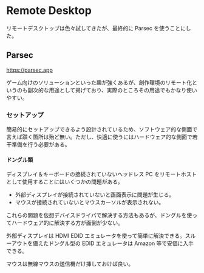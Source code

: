 # Remote Desktop

リモートデスクトップは色々試してきたが、最終的に Parsec を使うことにした。

## Parsec

https://parsec.app

ゲーム向けのソリューションといった趣が強くあるが、創作環境のリモート化というのも副次的な用途として掲げており、実際のところその用途でもかなり使いやすい。

### セットアップ

簡易的にセットアップできるよう設計されているため、ソフトウェア的な側面で言えば躓く箇所は殆ど無い。ただし、快適に使うにはハードウェア的な側面で若干準備を行う必要がある。

#### ドングル類

ディスプレイ＆キーボードの接続されていないヘッドレス PC をリモートホストとして使用することにはいくつかの問題がある。

- 外部ディスプレイが接続されていないと画面表示に問題が生じる。
- マウスが接続されていないとマウスカーソルが表示されない。

これらの問題を仮想デバイスドライバで解決する方法もあるが、ドングルを使ってハードウェア的に解決する方が面倒が少ない。

外部ディスプレイは HDMI EDID エミュレータを使って簡単に解決できる。スルーアウトを備えたドングル型の EDID エミュレータは Amazon 等で安価に入手できる。

マウスは無線マウスの送信機だけ挿しておけば良い。
